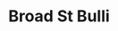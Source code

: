 ---
pid: CH102
title: Broad St Bulli
location_transcription: Broad St
zipcode: '17720'
outside_phl: 'Antes Fort PA '
neighborhood: 
age: '65'
age_range: 60-69
instagram: 
image_file_name: CH_102.jpg
proposal_transcription: |-
  Borad St Bullies
  Stanley Cup Champs
topic: Figure,Philadelphia,Sports
topic_summary: 0, 0, 0
type: Other No Form
keywords_other: 
credit: Ed Cicche
image_labels: 
twitter: 
facebook: 
permalink: "/monuments/ch102/"
layout: item-page
---